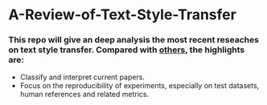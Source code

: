 # A-Review-of-Text-Style-Transfer
### This repo will give an deep analysis the most recent reseaches on text style transfer. Compared with [others](https://github.com/fuzhenxin/Style-Transfer-in-Text), the highlights are:
- Classify and interpret current papers.
- Focus on the reproducibility of experiments, especially on test datasets, human references and related metrics.

